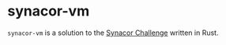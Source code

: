 synacor-vm
==========

`synacor-vm` is a solution to the [Synacor Challenge](https://challenge.synacor.com/) written in Rust.
